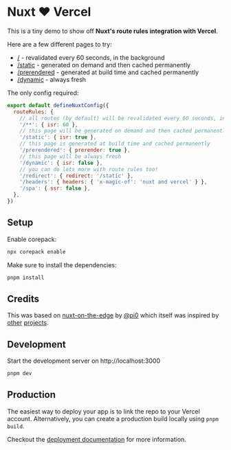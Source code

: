 # Nuxt ❤️ Vercel

This is a tiny demo to show off **Nuxt's route rules integration with Vercel**.

Here are a few different pages to try:

- [/](https://nuxt-vercel-isr.vercel.app/) - revalidated every 60 seconds, in the background
- [/static](https://nuxt-vercel-isr.vercel.app/static) - generated on demand and then cached permanently
- [/prerendered](https://nuxt-vercel-isr.vercel.app/prerendered) - generated at build time and cached permanently
- [/dynamic](https://nuxt-vercel-isr.vercel.app/dynamic) - always fresh

The only config required:

```js
export default defineNuxtConfig({
  routeRules: {
    // all routes (by default) will be revalidated every 60 seconds, in the background
    '/**': { isr: 60 },
    // this page will be generated on demand and then cached permanently
    '/static': { isr: true },
    // this page is generated at build time and cached permanently
    '/prerendered': { prerender: true },
    // this page will be always fresh
    '/dynamic': { isr: false },
    // you can do lots more with route rules too!
    '/redirect': { redirect: '/static' },
    '/headers': { headers: { 'x-magic-of': 'nuxt and vercel' } },
    '/spa': { ssr: false },
  },
})
```

## Setup

Enable corepack:

```bash
npx corepack enable
```

Make sure to install the dependencies:

```bash
pnpm install
```

## Credits

This was based on [nuxt-on-the-edge](https://github.com/pi0/nuxt-on-the-edge) by [@pi0](https://github.com/pi0) which itself was inspired by [other](https://github.com/Rich-Harris/sveltekit-on-the-edge) [projects](https://github.com/vercel-labs/react-on-the-edge).

## Development

Start the development server on http://localhost:3000

```bash
pnpm dev
```

## Production

The easiest way to deploy your app is to link the repo to your Vercel account. Alternatively, you can create a production build locally using `pnpm build`.

Checkout the [deployment documentation](https://nuxt.com/docs/getting-started/deployment#presets) for more information.
